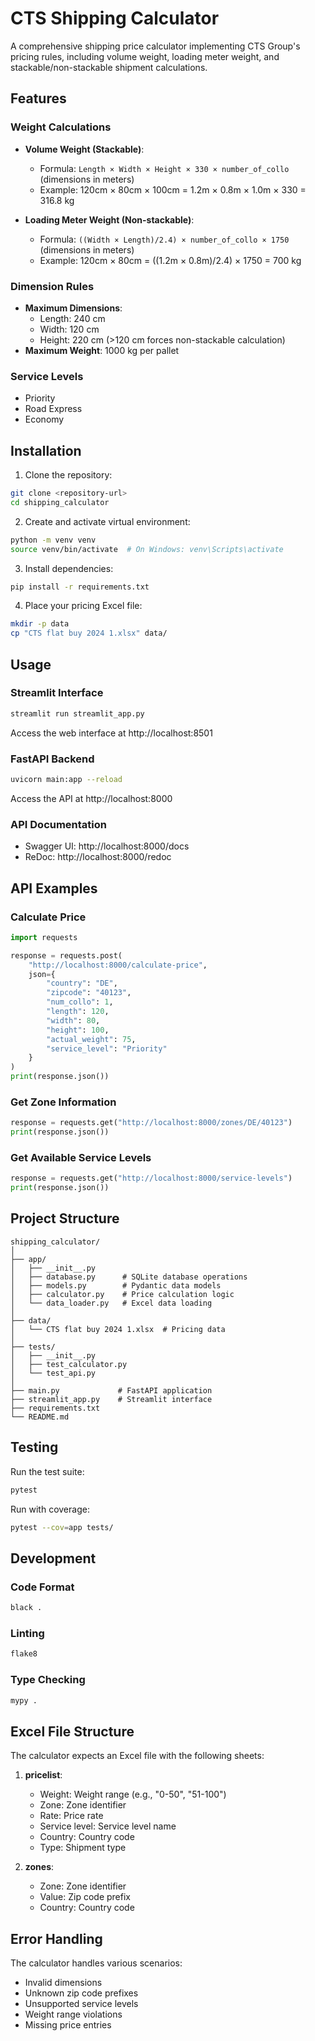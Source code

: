 # CTS Shipping Calculator

A comprehensive shipping price calculator implementing CTS Group's pricing rules, including volume weight, loading meter weight, and stackable/non-stackable shipment calculations.

## Features

### Weight Calculations
- **Volume Weight (Stackable)**: 
  - Formula: `Length × Width × Height × 330 × number_of_collo` (dimensions in meters)
  - Example: 120cm × 80cm × 100cm = 1.2m × 0.8m × 1.0m × 330 = 316.8 kg

- **Loading Meter Weight (Non-stackable)**:
  - Formula: `((Width × Length)/2.4) × number_of_collo × 1750` (dimensions in meters)
  - Example: 120cm × 80cm = ((1.2m × 0.8m)/2.4) × 1750 = 700 kg

### Dimension Rules
- **Maximum Dimensions**:
  - Length: 240 cm
  - Width: 120 cm
  - Height: 220 cm (>120 cm forces non-stackable calculation)
- **Maximum Weight**: 1000 kg per pallet

### Service Levels
- Priority
- Road Express
- Economy

## Installation

1. Clone the repository:
```bash
git clone <repository-url>
cd shipping_calculator
```

2. Create and activate virtual environment:
```bash
python -m venv venv
source venv/bin/activate  # On Windows: venv\Scripts\activate
```

3. Install dependencies:
```bash
pip install -r requirements.txt
```

4. Place your pricing Excel file:
```bash
mkdir -p data
cp "CTS flat buy 2024 1.xlsx" data/
```

## Usage

### Streamlit Interface

```bash
streamlit run streamlit_app.py
```
Access the web interface at http://localhost:8501

### FastAPI Backend

```bash
uvicorn main:app --reload
```
Access the API at http://localhost:8000

### API Documentation
- Swagger UI: http://localhost:8000/docs
- ReDoc: http://localhost:8000/redoc

## API Examples

### Calculate Price
```python
import requests

response = requests.post(
    "http://localhost:8000/calculate-price",
    json={
        "country": "DE",
        "zipcode": "40123",
        "num_collo": 1,
        "length": 120,
        "width": 80,
        "height": 100,
        "actual_weight": 75,
        "service_level": "Priority"
    }
)
print(response.json())
```

### Get Zone Information
```python
response = requests.get("http://localhost:8000/zones/DE/40123")
print(response.json())
```

### Get Available Service Levels
```python
response = requests.get("http://localhost:8000/service-levels")
print(response.json())
```

## Project Structure
```
shipping_calculator/
│
├── app/
│   ├── __init__.py
│   ├── database.py      # SQLite database operations
│   ├── models.py        # Pydantic data models
│   ├── calculator.py    # Price calculation logic
│   └── data_loader.py   # Excel data loading
│
├── data/
│   └── CTS flat buy 2024 1.xlsx  # Pricing data
│
├── tests/
│   ├── __init__.py
│   ├── test_calculator.py
│   └── test_api.py
│
├── main.py             # FastAPI application
├── streamlit_app.py    # Streamlit interface
├── requirements.txt
└── README.md
```

## Testing

Run the test suite:
```bash
pytest
```

Run with coverage:
```bash
pytest --cov=app tests/
```

## Development

### Code Format
```bash
black .
```

### Linting
```bash
flake8
```

### Type Checking
```bash
mypy .
```

## Excel File Structure

The calculator expects an Excel file with the following sheets:

1. **pricelist**:
   - Weight: Weight range (e.g., "0-50", "51-100")
   - Zone: Zone identifier
   - Rate: Price rate
   - Service level: Service level name
   - Country: Country code
   - Type: Shipment type

2. **zones**:
   - Zone: Zone identifier
   - Value: Zip code prefix
   - Country: Country code

## Error Handling

The calculator handles various scenarios:
- Invalid dimensions
- Unknown zip code prefixes
- Unsupported service levels
- Weight range violations
- Missing price entries
